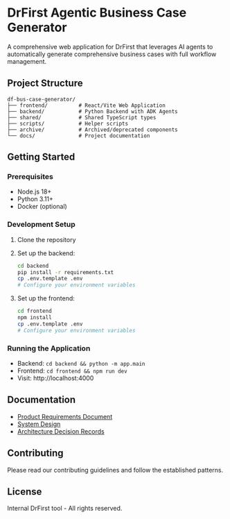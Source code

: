 # DrFirst Agentic Business Case Generator

A comprehensive web application for DrFirst that leverages AI agents to automatically generate comprehensive business cases with full workflow management.

## Project Structure

```
df-bus-case-generator/
├── frontend/          # React/Vite Web Application
├── backend/           # Python Backend with ADK Agents
├── shared/            # Shared TypeScript types
├── scripts/           # Helper scripts
├── archive/           # Archived/deprecated components
└── docs/              # Project documentation
```

## Getting Started

### Prerequisites

- Node.js 18+
- Python 3.11+
- Docker (optional)

### Development Setup

1. Clone the repository
2. Set up the backend:
   ```bash
   cd backend
   pip install -r requirements.txt
   cp .env.template .env
   # Configure your environment variables
   ```

3. Set up the frontend:
   ```bash
   cd frontend
   npm install
   cp .env.template .env
   # Configure your environment variables
   ```

### Running the Application

- Backend: `cd backend && python -m app.main`
- Frontend: `cd frontend && npm run dev`
- Visit: http://localhost:4000

## Documentation

- [Product Requirements Document](docs/PRD.md)
- [System Design](docs/SystemDesign.md)
- [Architecture Decision Records](docs/ADR/)

## Contributing

Please read our contributing guidelines and follow the established patterns.

## License

Internal DrFirst tool - All rights reserved. 